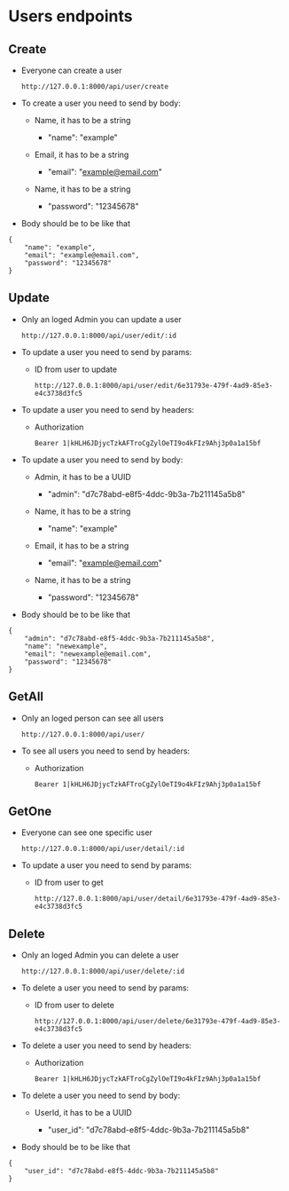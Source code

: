 # Users endpoints

## Create

-   Everyone can create a user

        http://127.0.0.1:8000/api/user/create

-   To create a user you need to send by body:

    -   Name, it has to be a string

        -   "name": "example"

    -   Email, it has to be a string

        -   "email": "example@email.com"

    -   Name, it has to be a string

        -   "password": "12345678"

-   Body should be to be like that

```
{
    "name": "example",
    "email": "example@email.com",
    "password": "12345678"
}
```

## Update

-   Only an loged Admin you can update a user

        http://127.0.0.1:8000/api/user/edit/:id

-   To update a user you need to send by params:

    -   ID from user to update

            http://127.0.0.1:8000/api/user/edit/6e31793e-479f-4ad9-85e3-e4c3738d3fc5

-   To update a user you need to send by headers:

    -   Authorization

            Bearer 1|kHLH6JDjycTzkAFTroCgZylOeTI9o4kFIz9Ahj3p0a1a15bf

-   To update a user you need to send by body:

    -   Admin, it has to be a UUID

        -   "admin": "d7c78abd-e8f5-4ddc-9b3a-7b211145a5b8"

    -   Name, it has to be a string

        -   "name": "example"

    -   Email, it has to be a string

        -   "email": "example@email.com"

    -   Name, it has to be a string

        -   "password": "12345678"

-   Body should be to be like that

```
{
    "admin": "d7c78abd-e8f5-4ddc-9b3a-7b211145a5b8",
    "name": "newexample",
    "email": "newexample@email.com",
    "password": "12345678"
}
```

## GetAll

-   Only an loged person can see all users

        http://127.0.0.1:8000/api/user/

-   To see all users you need to send by headers:

    -   Authorization

            Bearer 1|kHLH6JDjycTzkAFTroCgZylOeTI9o4kFIz9Ahj3p0a1a15bf

## GetOne

-   Everyone can see one specific user

        http://127.0.0.1:8000/api/user/detail/:id

-   To update a user you need to send by params:

    -   ID from user to get

            http://127.0.0.1:8000/api/user/detail/6e31793e-479f-4ad9-85e3-e4c3738d3fc5

## Delete

-   Only an loged Admin you can delete a user

        http://127.0.0.1:8000/api/user/delete/:id

-   To delete a user you need to send by params:

    -   ID from user to delete

            http://127.0.0.1:8000/api/user/delete/6e31793e-479f-4ad9-85e3-e4c3738d3fc5

-   To delete a user you need to send by headers:

    -   Authorization

            Bearer 1|kHLH6JDjycTzkAFTroCgZylOeTI9o4kFIz9Ahj3p0a1a15bf

-   To delete a user you need to send by body:

    -   UserId, it has to be a UUID

        -   "user_id": "d7c78abd-e8f5-4ddc-9b3a-7b211145a5b8"

-   Body should be to be like that

```
{
    "user_id": "d7c78abd-e8f5-4ddc-9b3a-7b211145a5b8"
}
```
